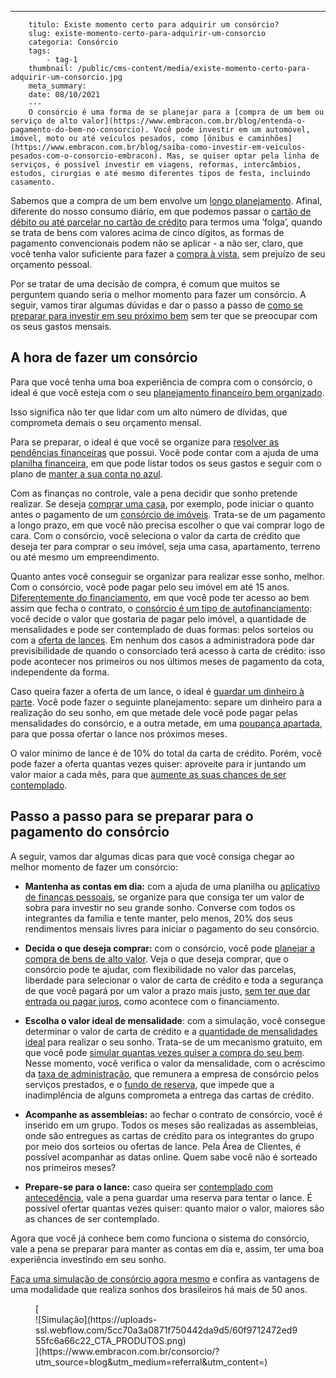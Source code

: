 ---
        titulo: Existe momento certo para adquirir um consórcio?
        slug: existe-momento-certo-para-adquirir-um-consorcio
        categoria: Consórcio
        tags:
            - tag-1
        thumbnail: /public/cms-content/media/existe-momento-certo-para-adquirir-um-consorcio.jpg
        meta_summary: 
        date: 08/10/2021
        ---
        O consórcio é uma forma de se planejar para a [compra de um bem ou serviço de alto valor](https://www.embracon.com.br/blog/entenda-o-pagamento-do-bem-no-consorcio). Você pode investir em um automóvel, imóvel, moto ou até veículos pesados, como [ônibus e caminhões](https://www.embracon.com.br/blog/saiba-como-investir-em-veiculos-pesados-com-o-consorcio-embracon). Mas, se quiser optar pela linha de serviços, é possível investir em viagens, reformas, intercâmbios, estudos, cirurgias e até mesmo diferentes tipos de festa, incluindo casamento.

Sabemos que a compra de um bem envolve um [longo planejamento](https://www.embracon.com.br/blog/planejamento-financeiro-para-iniciantes-os-primeiros-passos). Afinal, diferente do nosso consumo diário, em que podemos passar o [cartão de débito ou até parcelar no cartão de crédito](https://www.embracon.com.br/blog/cartao-de-credito-ou-cartao-de-debito-suas-diferencas-e-qual-usar) para termos uma ‘folga’, quando se trata de bens com valores acima de cinco dígitos, as formas de pagamento convencionais podem não se aplicar - a não ser, claro, que você tenha valor suficiente para fazer a [compra à vista](https://www.embracon.com.br/blog/pagar-a-vista-ou-parcelado-o-que-e-melhor), sem prejuízo de seu orçamento pessoal.

Por se tratar de uma decisão de compra, é comum que muitos se perguntem quando seria o melhor momento para fazer um consórcio. A seguir, vamos tirar algumas dúvidas e dar o passo a passo de [como se preparar para investir em seu próximo bem](https://www.embracon.com.br/blog/8-motivos-que-comprovam-que-consorcio-e-investimento) sem ter que se preocupar com os seus gastos mensais.

A hora de fazer um consórcio 
-----------------------------

Para que você tenha uma boa experiência de compra com o consórcio, o ideal é que você esteja com o seu [planejamento financeiro bem organizado](https://www.embracon.com.br/blog/planejamento-financeiro-um-guia-para-as-financas-nao-sairem-de-controle).

Isso significa não ter que lidar com um alto número de dívidas, que comprometa demais o seu orçamento mensal.

Para se preparar, o ideal é que você se organize para [resolver as pendências financeiras](https://www.embracon.com.br/blog/dicas-para-sair-das-dividas) que possui. Você pode contar com a ajuda de uma [planilha financeira](https://www.embracon.com.br/blog/como-criar-uma-planilha-de-planejamento-financeiro), em que pode listar todos os seus gastos e seguir com o plano de [manter a sua conta no azul](https://www.embracon.com.br/blog/como-comecar-2021-com-a-conta-no-azul).

Com as finanças no controle, vale a pena decidir que sonho pretende realizar. Se deseja [comprar uma casa](https://www.embracon.com.br/imoveis/consorcio-para-comprar-casa), por exemplo, pode iniciar o quanto antes o pagamento de um [consórcio de imóveis](https://www.embracon.com.br/blog/como-funciona-consorcio-de-imoveis). Trata-se de um pagamento a longo prazo, em que você não precisa escolher o que vai comprar logo de cara. Com o consórcio, você seleciona o valor da carta de crédito que deseja ter para comprar o seu imóvel, seja uma casa, apartamento, terreno ou até mesmo um empreendimento.

Quanto antes você conseguir se organizar para realizar esse sonho, melhor. Com o consórcio, você pode pagar pelo seu imóvel em até 15 anos. [Diferentemente do financiamento](https://www.embracon.com.br/blog/financiamento-emprestimo-ou-consorcio-conheca-todas-as-opcoes), em que você pode ter acesso ao bem assim que fecha o contrato, o [consórcio é um tipo de autofinanciamento](https://www.embracon.com.br/blog/autofinanciamento-o-que-e-e-como-um-consorcio-pode-ajuda-lo): você decide o valor que gostaria de pagar pelo imóvel, a quantidade de mensalidades e pode ser contemplado de duas formas: pelos sorteios ou com a [oferta de lances](https://www.embracon.com.br/blog/saiba-como-definir-o-valor-de-lance-para-ser-contemplado-mais-rapido). Em nenhum dos casos a administradora pode dar previsibilidade de quando o consorciado terá acesso à carta de crédito: isso pode acontecer nos primeiros ou nos últimos meses de pagamento da cota, independente da forma.

Caso queira fazer a oferta de um lance, o ideal é [guardar um dinheiro à parte](https://www.embracon.com.br/blog/como-guardar-dinheiro-em-tempos-de-pandemia). Você pode fazer o seguinte planejamento: separe um dinheiro para a realização do seu sonho, em que metade dele você pode pagar pelas mensalidades do consórcio, e a outra metade, em uma [poupança apartada](https://www.embracon.com.br/blog/vale-a-pena-guardar-dinheiro-na-poupanca), para que possa ofertar o lance nos próximos meses.

O valor mínimo de lance é de 10% do total da carta de crédito. Porém, você pode fazer a oferta quantas vezes quiser: aproveite para ir juntando um valor maior a cada mês, para que [aumente as suas chances de ser contemplado](https://www.embracon.com.br/blog/contemplacao-consorcio-carro-como-aumentar-chances).

Passo a passo para se preparar para o pagamento do consórcio 
-------------------------------------------------------------

A seguir, vamos dar algumas dicas para que você consiga chegar ao melhor momento de fazer um consórcio:

- **Mantenha as contas em dia:** com a ajuda de uma planilha ou [aplicativo de finanças pessoais](https://www.embracon.com.br/blog/4-aplicativos-de-financas-para-te-ajudar-a-economizar-mais-dinheiro), se organize para que consiga ter um valor de sobra para investir no seu grande sonho. Converse com todos os integrantes da família e tente manter, pelo menos, 20% dos seus rendimentos mensais livres para iniciar o pagamento do seu consórcio.
- **Decida o que deseja comprar:** com o consórcio, você pode [planejar a compra de bens de alto valor](https://www.embracon.com.br/blog/faca-um-planejamento-financeiro-anual). Veja o que deseja comprar, que o consórcio pode te ajudar, com flexibilidade no valor das parcelas, liberdade para selecionar o valor de carta de crédito e toda a segurança de que você pagará por um valor a prazo mais justo, [sem ter que dar entrada ou pagar juros](https://www.embracon.com.br/blog/consorcio-nao-tem-juros-entenda), como acontece com o financiamento.

- **Escolha o valor ideal de mensalidade**: com a simulação, você consegue determinar o valor de carta de crédito e a [quantidade de mensalidades ideal](https://www.embracon.com.br/blog/qual-o-valor-ideal-da-parcela-mensal-de-um-consorcio) para realizar o seu sonho. Trata-se de um mecanismo gratuito, em que você pode [simular quantas vezes quiser a compra do seu bem](https://www.embracon.com.br/blog/simulacao-de-consorcio). Nesse momento, você verifica o valor da mensalidade, com o acréscimo da [taxa de administração](https://www.embracon.com.br/blog/como-funciona-a-taxa-de-administracao-de-um-consorcio), que remunera a empresa de consórcio pelos serviços prestados, e o [fundo de reserva](https://www.embracon.com.br/blog/entenda-como-funciona-a-devolucao-do-fundo-de-reserva), que impede que a inadimplência de alguns comprometa a entrega das cartas de crédito.
- **Acompanhe as assembleias:** ao fechar o contrato de consórcio, você é inserido em um grupo. Todos os meses são realizadas as assembleias, onde são entregues as cartas de crédito para os integrantes do grupo por meio dos sorteios ou ofertas de lance. Pela Área de Clientes, é possível acompanhar as datas online. Quem sabe você não é sorteado nos primeiros meses?
- **Prepare-se para o lance:** caso queira ser [contemplado com antecedência](https://www.embracon.com.br/blog/antecipar-um-consorcio-descubra-aqui), vale a pena guardar uma reserva para tentar o lance. É possível ofertar quantas vezes quiser: quanto maior o valor, maiores são as chances de ser contemplado.

Agora que você já conhece bem como funciona o sistema do consórcio, vale a pena se preparar para manter as contas em dia e, assim, ter uma boa experiência investindo em seu sonho.

[Faça uma simulação de consórcio agora mesmo](https://www.embracon.com.br/) e confira as vantagens de uma modalidade que realiza sonhos dos brasileiros há mais de 50 anos.

<figure class="w-richtext-figure-type-image w-richtext-align-center">[<div>![Simulação](https://uploads-ssl.webflow.com/5cc70a3a0871f750442da9d5/60f9712472ed955fc6a66c22_CTA_PRODUTOS.png)</div>](https://www.embracon.com.br/consorcio/?utm_source=blog&utm_medium=referral&utm_content=)</figure>
        